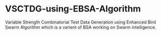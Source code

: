 # VSCTDG-using-EBSA-Algorithm
Variable Strength Combinatorial Test Data Generation using Enhanced Bird Swarm Algorithm which is a varient of BSA  working on Swarm intelligence.
